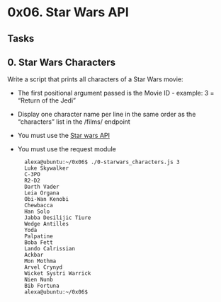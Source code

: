 # 0x06. Star Wars API
## Tasks
## 0. Star Wars Characters
Write a script that prints all characters of a Star Wars movie:

- The first positional argument passed is the Movie ID - example: 3 = “Return of the Jedi”
- Display one character name per line in the same order as the “characters” list in the /films/ endpoint
- You must use the [Star wars API](https://swapi-api.alx-tools.com/)
- You must use the request module

        alexa@ubuntu:~/0x06$ ./0-starwars_characters.js 3
        Luke Skywalker
        C-3PO
        R2-D2
        Darth Vader
        Leia Organa
        Obi-Wan Kenobi
        Chewbacca
        Han Solo
        Jabba Desilijic Tiure
        Wedge Antilles
        Yoda
        Palpatine
        Boba Fett
        Lando Calrissian
        Ackbar
        Mon Mothma
        Arvel Crynyd
        Wicket Systri Warrick
        Nien Nunb
        Bib Fortuna
        alexa@ubuntu:~/0x06$